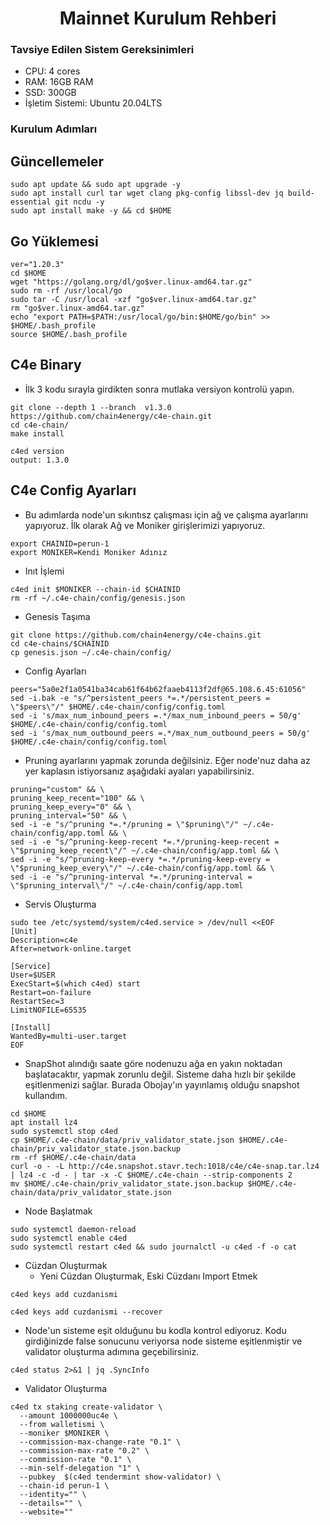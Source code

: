  <h1 align="center">Mainnet Kurulum Rehberi</h1>
 
 ### Tavsiye Edilen Sistem Gereksinimleri
- CPU: 4 cores
- RAM: 16GB RAM 
- SSD: 300GB
- İşletim Sistemi: Ubuntu 20.04LTS

### Kurulum Adımları

## Güncellemeler
```
sudo apt update && sudo apt upgrade -y
sudo apt install curl tar wget clang pkg-config libssl-dev jq build-essential git ncdu -y
sudo apt install make -y && cd $HOME
```

## Go Yüklemesi
```
ver="1.20.3"
cd $HOME
wget "https://golang.org/dl/go$ver.linux-amd64.tar.gz"
sudo rm -rf /usr/local/go
sudo tar -C /usr/local -xzf "go$ver.linux-amd64.tar.gz"
rm "go$ver.linux-amd64.tar.gz"
echo "export PATH=$PATH:/usr/local/go/bin:$HOME/go/bin" >> $HOME/.bash_profile
source $HOME/.bash_profile
```

## C4e Binary
- İlk 3 kodu sırayla girdikten sonra mutlaka versiyon kontrolü yapın.
```
git clone --depth 1 --branch  v1.3.0  https://github.com/chain4energy/c4e-chain.git
cd c4e-chain/
make install
```
```
c4ed version
output: 1.3.0
```

## C4e Config Ayarları
- Bu adımlarda node'un sıkıntısz çalışması için ağ ve çalışma ayarlarını yapıyoruz. İlk olarak Ağ ve Moniker girişlerimizi yapıyoruz. 
```
export CHAINID=perun-1
export MONIKER=Kendi Moniker Adınız
```

- Inıt İşlemi
```
c4ed init $MONIKER --chain-id $CHAINID
rm -rf ~/.c4e-chain/config/genesis.json
```

- Genesis Taşıma
```
git clone https://github.com/chain4energy/c4e-chains.git
cd c4e-chains/$CHAINID
cp genesis.json ~/.c4e-chain/config/
```

- Config Ayarları
```
peers="5a0e2f1a0541ba34cab61f64b62faaeb4113f2df@65.108.6.45:61056"
sed -i.bak -e "s/^persistent_peers *=.*/persistent_peers = \"$peers\"/" $HOME/.c4e-chain/config/config.toml
sed -i 's/max_num_inbound_peers =.*/max_num_inbound_peers = 50/g' $HOME/.c4e-chain/config/config.toml
sed -i 's/max_num_outbound_peers =.*/max_num_outbound_peers = 50/g' $HOME/.c4e-chain/config/config.toml
```

- Pruning ayarlarını yapmak zorunda değilsiniz. Eğer node'nuz daha az yer kaplasın istiyorsanız aşağıdaki ayaları yapabilirsiniz.
```
pruning="custom" && \
pruning_keep_recent="100" && \
pruning_keep_every="0" && \
pruning_interval="50" && \
sed -i -e "s/^pruning *=.*/pruning = \"$pruning\"/" ~/.c4e-chain/config/app.toml && \
sed -i -e "s/^pruning-keep-recent *=.*/pruning-keep-recent = \"$pruning_keep_recent\"/" ~/.c4e-chain/config/app.toml && \
sed -i -e "s/^pruning-keep-every *=.*/pruning-keep-every = \"$pruning_keep_every\"/" ~/.c4e-chain/config/app.toml && \
sed -i -e "s/^pruning-interval *=.*/pruning-interval = \"$pruning_interval\"/" ~/.c4e-chain/config/app.toml
```

- Servis Oluşturma
```
sudo tee /etc/systemd/system/c4ed.service > /dev/null <<EOF
[Unit]
Description=c4e
After=network-online.target

[Service]
User=$USER
ExecStart=$(which c4ed) start
Restart=on-failure
RestartSec=3
LimitNOFILE=65535

[Install]
WantedBy=multi-user.target
EOF
```

- SnapShot alındığı saate göre nodenuzu ağa en yakın noktadan başlatacaktır, yapmak zorunlu değil. Sisteme daha hızlı bir şekilde eşitlenmenizi sağlar. Burada Obojay'ın yayınlamış olduğu snapshot kullandım.
```
cd $HOME
apt install lz4
sudo systemctl stop c4ed
cp $HOME/.c4e-chain/data/priv_validator_state.json $HOME/.c4e-chain/priv_validator_state.json.backup
rm -rf $HOME/.c4e-chain/data
curl -o - -L http://c4e.snapshot.stavr.tech:1018/c4e/c4e-snap.tar.lz4 | lz4 -c -d - | tar -x -C $HOME/.c4e-chain --strip-components 2
mv $HOME/.c4e-chain/priv_validator_state.json.backup $HOME/.c4e-chain/data/priv_validator_state.json
```

- Node Başlatmak
```
sudo systemctl daemon-reload
sudo systemctl enable c4ed
sudo systemctl restart c4ed && sudo journalctl -u c4ed -f -o cat
```

- Cüzdan Oluşturmak
  - Yeni Cüzdan Oluşturmak, Eski Cüzdanı Import Etmek
```
c4ed keys add cuzdanismi
```
```
c4ed keys add cuzdanismi --recover
```

- Node'un sisteme eşit olduğunu bu kodla kontrol ediyoruz. Kodu girdiğinizde false sonucunu veriyorsa node sisteme eşitlenmiştir ve validator oluşturma adımına geçebilirsiniz.
```
c4ed status 2>&1 | jq .SyncInfo
```

- Validator Oluşturma
```
c4ed tx staking create-validator \
  --amount 1000000uc4e \
  --from walletismi \
  --moniker $MONIKER \
  --commission-max-change-rate "0.1" \
  --commission-max-rate "0.2" \
  --commission-rate "0.1" \
  --min-self-delegation "1" \
  --pubkey  $(c4ed tendermint show-validator) \
  --chain-id perun-1 \
  --identity="" \
  --details="" \
  --website=""
```



 
